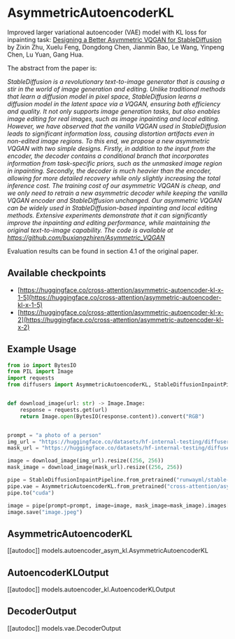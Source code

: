 # AsymmetricAutoencoderKL

Improved larger variational autoencoder (VAE) model with KL loss for inpainting task: [Designing a Better Asymmetric VQGAN for StableDiffusion](https://arxiv.org/abs/2306.04632) by Zixin Zhu, Xuelu Feng, Dongdong Chen, Jianmin Bao, Le Wang, Yinpeng Chen, Lu Yuan, Gang Hua.

The abstract from the paper is:

*StableDiffusion is a revolutionary text-to-image generator that is causing a stir in the world of image generation and editing. Unlike traditional methods that learn a diffusion model in pixel space, StableDiffusion learns a diffusion model in the latent space via a VQGAN, ensuring both efficiency and quality. It not only supports image generation tasks, but also enables image editing for real images, such as image inpainting and local editing. However, we have observed that the vanilla VQGAN used in StableDiffusion leads to significant information loss, causing distortion artifacts even in non-edited image regions. To this end, we propose a new asymmetric VQGAN with two simple designs. Firstly, in addition to the input from the encoder, the decoder contains a conditional branch that incorporates information from task-specific priors, such as the unmasked image region in inpainting. Secondly, the decoder is much heavier than the encoder, allowing for more detailed recovery while only slightly increasing the total inference cost. The training cost of our asymmetric VQGAN is cheap, and we only need to retrain a new asymmetric decoder while keeping the vanilla VQGAN encoder and StableDiffusion unchanged. Our asymmetric VQGAN can be widely used in StableDiffusion-based inpainting and local editing methods. Extensive experiments demonstrate that it can significantly improve the inpainting and editing performance, while maintaining the original text-to-image capability. The code is available at https://github.com/buxiangzhiren/Asymmetric_VQGAN*

Evaluation results can be found in section 4.1 of the original paper. 

## Available checkpoints

* [https://huggingface.co/cross-attention/asymmetric-autoencoder-kl-x-1-5](https://huggingface.co/cross-attention/asymmetric-autoencoder-kl-x-1-5)
* [https://huggingface.co/cross-attention/asymmetric-autoencoder-kl-x-2](https://huggingface.co/cross-attention/asymmetric-autoencoder-kl-x-2)

## Example Usage

```python
from io import BytesIO
from PIL import Image
import requests
from diffusers import AsymmetricAutoencoderKL, StableDiffusionInpaintPipeline


def download_image(url: str) -> Image.Image:
    response = requests.get(url)
    return Image.open(BytesIO(response.content)).convert("RGB")


prompt = "a photo of a person"
img_url = "https://huggingface.co/datasets/hf-internal-testing/diffusers-images/resolve/main/repaint/celeba_hq_256.png"
mask_url = "https://huggingface.co/datasets/hf-internal-testing/diffusers-images/resolve/main/repaint/mask_256.png"

image = download_image(img_url).resize((256, 256))
mask_image = download_image(mask_url).resize((256, 256))

pipe = StableDiffusionInpaintPipeline.from_pretrained("runwayml/stable-diffusion-inpainting")
pipe.vae = AsymmetricAutoencoderKL.from_pretrained("cross-attention/asymmetric-autoencoder-kl-x-1-5")
pipe.to("cuda")

image = pipe(prompt=prompt, image=image, mask_image=mask_image).images[0]
image.save("image.jpeg")
```

## AsymmetricAutoencoderKL

[[autodoc]] models.autoencoder_asym_kl.AsymmetricAutoencoderKL

## AutoencoderKLOutput

[[autodoc]] models.autoencoder_kl.AutoencoderKLOutput

## DecoderOutput

[[autodoc]] models.vae.DecoderOutput
